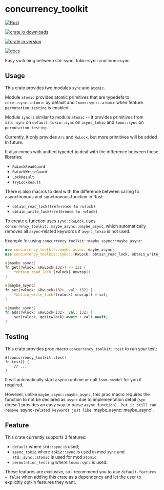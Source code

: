 # concurrency_toolkit

[![Rust](https://github.com/NobodyXu/concurrency_toolkit/actions/workflows/rust.yml/badge.svg)](https://github.com/NobodyXu/concurrency_toolkit/actions/workflows/rust.yml)

[![crate.io downloads](https://img.shields.io/crates/d/concurrency_toolkit)](https://crates.io/crates/concurrency_toolkit)

[![crate.io version](https://img.shields.io/crates/v/concurrency_toolkit)](https://crates.io/crates/concurrency_toolkit)

[![docs](https://docs.rs/concurrency_toolkit/badge.svg)](https://docs.rs/concurrency_toolkit)

Easy switching between std::sync, tokio::sync and loom::sync

## Usage

This crate provides two modules `sync` and `atomic`.

Module `atomic` provides atomic primitives that are typedefs to `core::sync::atomic` by default and `loom::sync::atomic` when feature `permutation_testing` is enabled.

Module `sync` is similar to module `atomic` -- it provides primitives from `std::sync` on `default`, `tokio::sync` on `async_tokio` and `loom::sync` on `permutation_testing`.

Currently, it only provides `Arc` and `RwLock`, but more primitives will be added in future.

It also comes with unified typedef to deal with the difference between these libraries:
 - `RwLockReadGuard`
 - `RwLockWriteGuard`
 - `LockResult`
 - `TryLockResult`

There is also macros to deal with the difference between calling to asynchronous and synchronous function in Rust:
 - `obtain_read_lock!(reference to rwlock)`
 - `obtain_write_lock!(reference to rwlock)`

To create a function uses `sync::RwLock`, uses `concurrency_toolkit::maybe_async::maybe_async`, which automatically removes all `async`-related keywords if `async_tokio` is not used.

Example for using `concurrency_toolkit::maybe_async::maybe_async`:

```rust
use concurrency_toolkit::maybe_async::maybe_async;
use concurrency_toolkit::sync::{RwLock, obtain_read_lock, obtain_write_lock};

#[maybe_async]
fn get(rwlock: &RwLock<i32>) -> i32 {
    *obtain_read_lock!(rwlock).unwrap()
}

#[maybe_async]
fn set(rwlock: &RwLock<i32>, val: i32) {
    *obtain_write_lock!(rwlock).unwrap() = val;
}

#[maybe_async]
fn add(rwlock: &RwLock<i32>, val: i32) {
    set(rwlock, get(rwlock).await + val).await;
}
```

## Testing

This crate provides proc macro `concurrency_toolkit::test` to run your test:

```
#[concurrency_toolkit::test]
fn test() {
    // ...
}
```

It will automatically start async runtime or call `loom::model` for you if required.

However, unlike `maybe_async::maybe_async`, this proc macro requires the function to not be declared as `async` due to implementation detail (`syn` doesn't provides an easy way to parse `async function), but it still can remove `async`-related keywords just like `maybe_async::maybe_async`.

## Feature

This crate currently supports 3 features:
 - `default` where `std::sync` is used;
 - `async_tokio` where `tokio::sync` is used in mod `sync` and `std::sync::atomic` is used for mod `atomic`;
 - `permutation_testing` where `loom::sync` is used.

These features are exclusive, so I recommend you to use `default-features = false` when adding this crate as a dependency and let the user to explicitly opt-in features they want.

